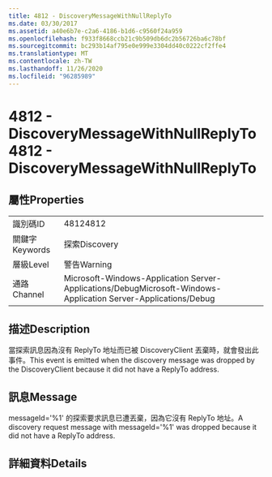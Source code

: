 ```yaml
---
title: 4812 - DiscoveryMessageWithNullReplyTo
ms.date: 03/30/2017
ms.assetid: a40e6b7e-c2a6-4186-b1d6-c9560f24a959
ms.openlocfilehash: f933f8668ccb21c9b509db6dc2b56726ba6c78bf
ms.sourcegitcommit: bc293b14af795e0e999e3304dd40c0222cf2ffe4
ms.translationtype: MT
ms.contentlocale: zh-TW
ms.lasthandoff: 11/26/2020
ms.locfileid: "96285989"
---
```

# <a name="4812---discoverymessagewithnullreplyto"></a><span data-ttu-id="636e4-102">4812 - DiscoveryMessageWithNullReplyTo</span><span class="sxs-lookup"><span data-stu-id="636e4-102">4812 - DiscoveryMessageWithNullReplyTo</span></span>

## <a name="properties"></a><span data-ttu-id="636e4-103">屬性</span><span class="sxs-lookup"><span data-stu-id="636e4-103">Properties</span></span>  
  
|||  
|-|-|  
|<span data-ttu-id="636e4-104">識別碼</span><span class="sxs-lookup"><span data-stu-id="636e4-104">ID</span></span>|<span data-ttu-id="636e4-105">4812</span><span class="sxs-lookup"><span data-stu-id="636e4-105">4812</span></span>|  
|<span data-ttu-id="636e4-106">關鍵字</span><span class="sxs-lookup"><span data-stu-id="636e4-106">Keywords</span></span>|<span data-ttu-id="636e4-107">探索</span><span class="sxs-lookup"><span data-stu-id="636e4-107">Discovery</span></span>|  
|<span data-ttu-id="636e4-108">層級</span><span class="sxs-lookup"><span data-stu-id="636e4-108">Level</span></span>|<span data-ttu-id="636e4-109">警告</span><span class="sxs-lookup"><span data-stu-id="636e4-109">Warning</span></span>|  
|<span data-ttu-id="636e4-110">通路</span><span class="sxs-lookup"><span data-stu-id="636e4-110">Channel</span></span>|<span data-ttu-id="636e4-111">Microsoft-Windows-Application Server-Applications/Debug</span><span class="sxs-lookup"><span data-stu-id="636e4-111">Microsoft-Windows-Application Server-Applications/Debug</span></span>|  
  
## <a name="description"></a><span data-ttu-id="636e4-112">描述</span><span class="sxs-lookup"><span data-stu-id="636e4-112">Description</span></span>  

 <span data-ttu-id="636e4-113">當探索訊息因為沒有 ReplyTo 地址而已被 DiscoveryClient 丟棄時，就會發出此事件。</span><span class="sxs-lookup"><span data-stu-id="636e4-113">This event is emitted when the discovery message was dropped by the DiscoveryClient because it did not have a ReplyTo address.</span></span>  
  
## <a name="message"></a><span data-ttu-id="636e4-114">訊息</span><span class="sxs-lookup"><span data-stu-id="636e4-114">Message</span></span>  

 <span data-ttu-id="636e4-115">messageId='%1' 的探索要求訊息已遭丟棄，因為它沒有 ReplyTo 地址。</span><span class="sxs-lookup"><span data-stu-id="636e4-115">A discovery request message with messageId='%1' was dropped because it did not have a ReplyTo address.</span></span>  
  
## <a name="details"></a><span data-ttu-id="636e4-116">詳細資料</span><span class="sxs-lookup"><span data-stu-id="636e4-116">Details</span></span>
